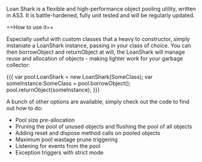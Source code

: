 Loan Shark is a flexible and high-performance object pooling utility, written in AS3. It is battle-hardened, fully unit tested and will be regularly updated.

==How to use it==

Especially useful with custom classes that a heavy to constructor, simply instaniate a LoanShark instance, passing in your class of choice. You can then borrowObject and returnObject at will, the LoanShark will manage reuse and allocation of objects - making lighter work for your garbage collector:

{{{
var pool:LoanShark = new LoanShark(SomeClass);
var someInstance:SomeClass = pool.borrowObject();
pool.returnObject(someInstance);
}}}

A bunch of other options are available, simply check out the code to find out how to do:

  * Pool size pre-allocation
  * Pruning the pool of unused objects and flushing the pool of all objects
  * Adding reset and dispose method calls on pooled objects
  * Maximum pool wastage prune triggering
  * Listening for events from the pool
  * Exception triggers with strict mode
